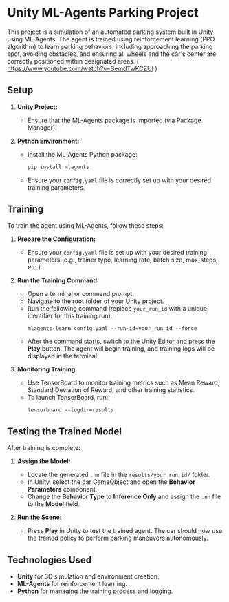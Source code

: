 # Unity ML-Agents Parking Project

This project is a simulation of an automated parking system built in Unity using ML-Agents. The agent is trained using reinforcement learning (PPO algorithm) to learn parking behaviors, including approaching the parking spot, avoiding obstacles, and ensuring all wheels and the car's center are correctly positioned within designated areas. ( https://www.youtube.com/watch?v=SemdTwKCZUI )
  
## Setup

1. **Unity Project:**  
   - Ensure that the ML-Agents package is imported (via Package Manager).

2. **Python Environment:**  
   - Install the ML‑Agents Python package:
     ```bash
     pip install mlagents
     ```
   - Ensure your `config.yaml` file is correctly set up with your desired training parameters.


## Training

To train the agent using ML-Agents, follow these steps:

1. **Prepare the Configuration:**  
   - Ensure your `config.yaml` file is set up with your desired training parameters (e.g., trainer type, learning rate, batch size, max_steps, etc.).

2. **Run the Training Command:**  
   - Open a terminal or command prompt.
   - Navigate to the root folder of your Unity project.
   - Run the following command (replace `your_run_id` with a unique identifier for this training run):
     ```
     mlagents-learn config.yaml --run-id=your_run_id --force
     ```
   - After the command starts, switch to the Unity Editor and press the **Play** button. The agent will begin training, and training logs will be displayed in the terminal.

3. **Monitoring Training:**  
   - Use TensorBoard to monitor training metrics such as Mean Reward, Standard Deviation of Reward, and other training statistics.  
   - To launch TensorBoard, run:
     ```
     tensorboard --logdir=results
     ```

## Testing the Trained Model

After training is complete:

1. **Assign the Model:**  
   - Locate the generated `.nn` file in the `results/your_run_id/` folder.
   - In Unity, select the car GameObject and open the **Behavior Parameters** component.
   - Change the **Behavior Type** to **Inference Only** and assign the `.nn` file to the **Model** field.

2. **Run the Scene:**  
   - Press **Play** in Unity to test the trained agent. The car should now use the trained policy to perform parking maneuvers autonomously.

## Technologies Used

- **Unity** for 3D simulation and environment creation.
- **ML-Agents** for reinforcement learning.
- **Python** for managing the training process and logging.
